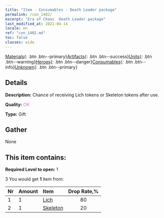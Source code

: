 ```yaml
---
title: "Item - Consumables - Death Leader package"
permalink: /con_1402/
excerpt: "Era of Chaos  Death Leader package"
last_modified_at: 2021-04-14
locale: en
ref: "con_1402.md"
toc: false
classes: wide
---
```

 [Materials](/Items/){: .btn .btn--primary}[Artifacts](/Items/Artifacts/){: .btn .btn--success}[Units](/Items/Units/){: .btn .btn--warning}[Heroes](/Items/Heroes/){: .btn .btn--danger}[Consumables](/Items/Consumables/){: .btn .btn--info}[Unknown](/Items/Unknown/){: .btn .btn--primary}

## Details
 **Description:** Chance of receiving Lich tokens or Skeleton tokens after use.

 **Quality:** <span style="color: #DA70D6">OK</span>

 **Type:** Gift

## Gather

  None

## This item contains:

 **Required Level to open:** 1

 3 You would get **1** item  from:

  | Nr | Amount |     Item    | Drop Rate,% |
  |:---|:-------|:------------|:---------:|
  | 1 | 1 | [Lich](/Items/unt_212/) | 80 | 
  | 2 | 1 | [Skeleton](/Items/unt_208/) | 20 | 
